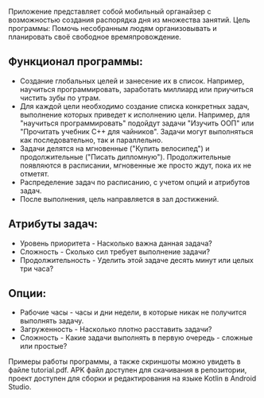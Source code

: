 Приложение представляет собой мобильный органайзер с возможностью создания распорядка дня из множества занятий.
Цель программы: Помочь несобранным людям организовывать и планировать своё свободное времяпровождение.
## Функционал программы:
- Создание глобальных целей и занесение их в список. Например, научиться программировать, заработать миллиард или приучиться чистить зубы по утрам.
- Для каждой цели необходимо создание списка конкретных задач, выполнение которых приведет к исполнению цели. Например, для "научиться программировать" подойдут задачи "Изучить ООП" или "Прочитать учебник С++ для чайников". Задачи могут выполняться как последовательно, так и параллельно.
- Задачи делятся на мгновенные ("Купить велосипед") и продолжительные ("Писать дипломную"). Продолжительные появляются в расписании, мгновенные же просто ждут, пока их не отметят.
- Распределение задач по расписанию, с учетом опций и атрибутов задач.
- После выполнения, цель направляется в зал достижений.
## Атрибуты задач:
- Уровень приоритета - Насколько важна данная задача?
- Сложность - Сколько сил требует выполнение задачи?
- Продолжительность - Уделить этой задаче десять минут или целых три часа?
## Опции:
- Рабочие часы - часы и дни недели, в которые никак не получится выполнять задачу.
- Загруженность - Насколько плотно расставить задачи?
- Сложность - Какие задачи выполнять в первую очередь - сложные или простые?

Примеры работы программы, а также скриншоты можно увидеть в файле tutorial.pdf. APK файл доступен для скачивания в репозитории, проект доступен для сборки и редактирования на языке Kotlin в Android Studio.
